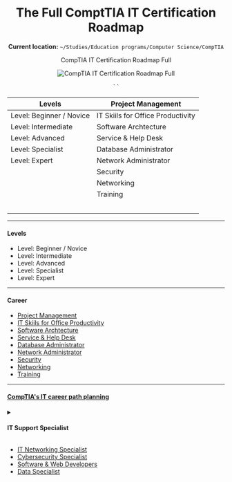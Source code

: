 <div align="center">

# The Full ComptTIA IT Certification Roadmap 

**Current location:** `~/Studies/Education programs/Computer Science/CompTIA`

CompTIA IT Certification Roadmap Full

![CompTIA IT Certification Roadmap Full](https://user-images.githubusercontent.com/51442719/166006768-719962ad-e515-478c-a827-dc93dca21ea7.jpeg)

  <table>
<thead>
  <tr>
    <th>Levels</th>
    <th>Project Management</th>
  </tr>
</thead>
<tbody>
  <tr>
    <td>Level: Beginner / Novice</td>
    <td>IT Skiils for Office Productivity</td>
  </tr>
  <tr>
    <td>Level: Intermediate</td>
    <td>Software Archtecture</td>
  </tr>
  <tr>
    <td>Level: Advanced</td>
    <td>Service &amp; Help Desk</td>
  </tr>
  <tr>
    <td>Level: Specialist</td>
    <td>Database Administrator</td>
  </tr>
  <tr>
    <td>Level: Expert</td>
    <td>Network Administrator</td>
  </tr>
  <tr>
    <td></td>
    <td>Security</td>
  </tr>
  <tr>
    <td></td>
    <td>Networking</td>
  </tr>
  <tr>
    <td></td>
    <td>Training</td>
  </tr>
`  <tr>
    <td></td>
    <td></td>
  </tr>
  <tr>
    <td></td>
    <td></td>
  </tr>
  <tr>
    <td></td>
    <td></td>
  </tr>
  <tr>
    <td></td>
    <td></td>
  </tr>
  <tr>
    <td></td>
    <td></td>
  </tr>
`  
</tbody>
</table>
</div>

  
---

#### Levels
- Level: Beginner / Novice 
- Level: Intermediate 
- Level: Advanced
- Level: Specialist 
- Level: Expert

---

#### Career
- [Project Management]()
- [IT Skiils for Office Productivity]()
- [Software Archtecture]()
- [Service & Help Desk]()
- [Database Administrator]()
- [Network Administrator]()
- [Security]()
- [Networking]()
- [Training]()


---
#### [CompTIA's IT career path planning](https://www.comptia.org/content/it-careers-path-roadmap)
<details>
  <summary>
    <h4> IT Support Specialist</h4>
  </summary>
<div>
  <div>
    <h5>IT Support Specialist</h5>
    <div>
      <p>What does an IT Support Specialist do?</p>
      <p>IT Support Specialists install software, set up computer workspaces, and solve technical issues that arise on a day-to-day basis.</p>
      <p>Median National Salary: $50,981</p>
      <p>Annual Job Postings: 230,000+</p>
      <p>Expected Job Growth*:</p>
    </div>
  </div>
</div>
</details>  

- [IT Networking Specialist]()
- [Cybersecurity Specialist]()
- [Software & Web Developers]()
- [Data Specialist]()
